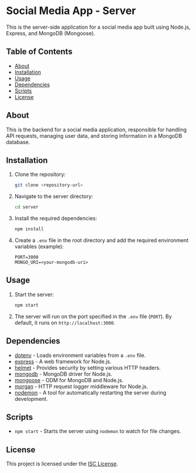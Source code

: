 # Social Media App - Server

This is the server-side application for a social media app built using Node.js, Express, and MongoDB (Mongoose).

## Table of Contents

- [About](#about)
- [Installation](#installation)
- [Usage](#usage)
- [Dependencies](#dependencies)
- [Scripts](#scripts)
- [License](#license)

## About

This is the backend for a social media application, responsible for handling API requests, managing user data, and storing information in a MongoDB database.

## Installation

1. Clone the repository:
    ```bash
    git clone <repository-url>
    ```
   
2. Navigate to the server directory:
    ```bash
    cd server
    ```

3. Install the required dependencies:
    ```bash
    npm install
    ```

4. Create a `.env` file in the root directory and add the required environment variables (example):
    ```
    PORT=3000
    MONGO_URI=<your-mongodb-uri>
    ```

## Usage

1. Start the server:
    ```bash
    npm start
    ```
   
2. The server will run on the port specified in the `.env` file (`PORT`). By default, it runs on `http://localhost:3000`.

## Dependencies

- [dotenv](https://www.npmjs.com/package/dotenv) - Loads environment variables from a `.env` file.
- [express](https://www.npmjs.com/package/express) - A web framework for Node.js.
- [helmet](https://www.npmjs.com/package/helmet) - Provides security by setting various HTTP headers.
- [mongodb](https://www.npmjs.com/package/mongodb) - MongoDB driver for Node.js.
- [mongoose](https://www.npmjs.com/package/mongoose) - ODM for MongoDB and Node.js.
- [morgan](https://www.npmjs.com/package/morgan) - HTTP request logger middleware for Node.js.
- [nodemon](https://www.npmjs.com/package/nodemon) - A tool for automatically restarting the server during development.

## Scripts

- `npm start` - Starts the server using `nodemon` to watch for file changes.

## License

This project is licensed under the [ISC License](LICENSE).
